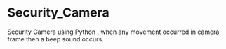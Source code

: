 # Security_Camera
Security Camera using Python , when any movement occurred in camera frame then a beep sound occurs.
